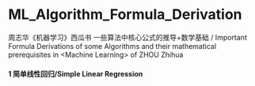 # ML_Algorithm_Formula_Derivation
周志华《机器学习》西瓜书 一些算法中核心公式的推导+数学基础 / Important Formula Derivations of some Algorithms and their mathematical prerequisites in  &lt;Machine Learning> of ZHOU Zhihua

#### 1 简单线性回归/Simple Linear Regression
